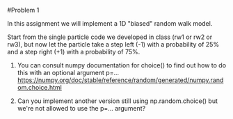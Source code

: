 #Problem 1

In this assignment we will implement a 1D "biased" random walk model.

Start from the single particle code we developed in class (rw1 or rw2 or rw3), but now let the particle take a step left (-1) with a probability of 25% and a step right (+1) with a probability of 75%.

1. You can consult numpy documentation for choice() to find out how to do this with an optional argument p=...
https://numpy.org/doc/stable/reference/random/generated/numpy.random.choice.html

2. Can you implement another version still using np.random.choice() but we're not allowed to use the p=... argument?
